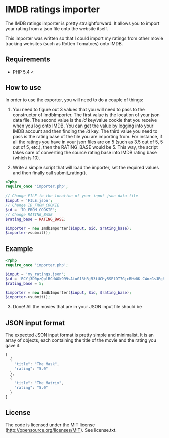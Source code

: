 IMDB ratings importer
=========

The IMDB ratings importer is pretty straightforward. It allows you to import your rating from a json file onto the website itself.

This importer was written so that I could import my ratings from other movie tracking websites (such as Rotten Tomatoes) onto IMDB.

Requirements
------------

* PHP 5.4 <

How to use
----------

In order to use the exporter, you will need to do a couple of things:

1. You need to figure out 3 values that you will need to pass to the constructor of ImdbImporter. The first value is the location of your json data file. The second value is the *id* key/value cookie that you receive when you log onto IMDB. You can get the value by logging into your IMDB account and then finding the *id* key. The third value you need to pass is the rating base of the file you are importing from. For instance, if all the ratings you have in your json files are on 5 (such as 3.5 out of 5, 5 out of 5, etc.), then the RATING_BASE would be 5. This way, the script takes care of converting the source rating base into IMDB rating base (which is 10).

2. Write a simple script that will load the importer, set the required values and then finally call submit_rating().

```php
<?php
require_once 'importer.php';

// Change FILE to the location of your input json data file
$input = 'FILE.json';
// Change ID_FROM_COOKIE
$id = 'ID_FROM_COOKIE';
// Change RATING_BASE
$rating_base = RATING_BASE;

$importer = new ImdbImporter($input, $id, $rating_base);
$importer->submit();
```

Example
-------

```php
<?php
require_once 'importer.php';

$input = 'my_ratings.json';
$id = 'BCYj3D0pzQplRCdWOk999sALuG13hRj53tUCHy5SPlDT7GjcRHw0K-CWnzGsJPg8VC5jEw64mlaSucVtkCjKhvKZYO2SQ0CSTbspanBkgCdqHwRAlx_3h64JcwJLcU3Mmz2OTPr6BC7zrHzozJZ0BcsTNeEXLcsggl7-RsEIFYEnqdE';
$rating_base = 5;

$importer = new ImdbImporter($input, $id, $rating_base);
$importer->submit();
```

3. Done! All the movies that are in your JSON input file should be

JSON input format
------------------

The expected JSON input format is pretty simple and minimalist. It is an array of objects, each containing the title of the movie and the rating you gave it.

```javascript
[
  {
    "title": "The Mask",
    "rating": "5.0"
  },
  {
    "title": "The Matrix",
    "rating": "5.0"
  }
]
```

License
-------

The code is licensed under the MIT license (http://opensource.org/licenses/MIT). See license.txt.